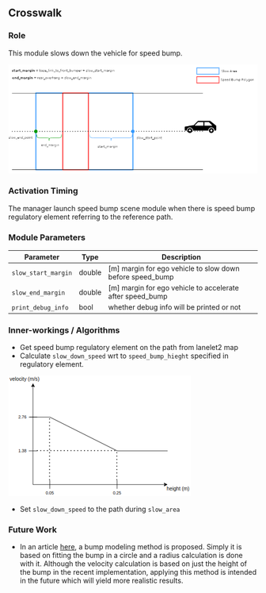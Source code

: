 ## Crosswalk

### Role

This module slows down the vehicle for speed bump.

![speed_bump](docs/speed_bump/speed_bump.png)

### Activation Timing

The manager launch speed bump scene module when there is speed bump regulatory element referring to
the reference path.

### Module Parameters

| Parameter           | Type   | Description                                               |
| ------------------- | ------ | --------------------------------------------------------- |
| `slow_start_margin` | double | [m] margin for ego vehicle to slow down before speed_bump |
| `slow_end_margin`   | double | [m] margin for ego vehicle to accelerate after speed_bump |
| `print_debug_info`  | bool   | whether debug info will be printed or not                 |

### Inner-workings / Algorithms

- Get speed bump regulatory element on the path from lanelet2 map
- Calculate `slow_down_speed` wrt to `speed_bump_hieght` specified in regulatory element.

![speed_bump_vel_calc](docs/speed_bump/speed_bump_vel_calc.png)

- Set `slow_down_speed` to the path during `slow_area`

### Future Work

- In an article [here](https://journals.sagepub.com/doi/10.1155/2014/736576), a bump modeling method
  is proposed. Simply it is based on fitting the bump in a circle and a radius calculation is done
  with it. Although the velocity calculation is based on just the height of the bump in the recent
  implementation, applying this method is intended in the future which will yield more realistic
  results.
